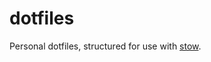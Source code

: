 # dotfiles

Personal dotfiles, structured for use with [stow].

[stow]: https://gnu.org/software/stow

